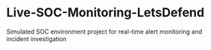 # Live-SOC-Monitoring-LetsDefend
Simulated SOC environment project for real-time alert monitoring and incident investigation
